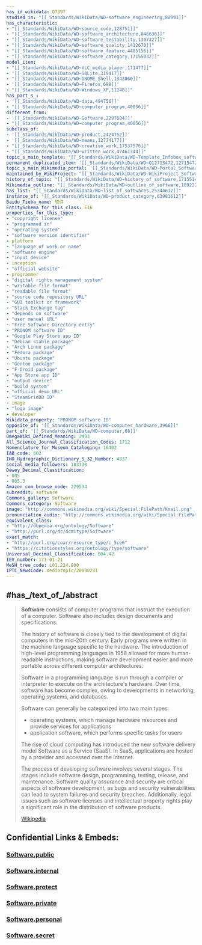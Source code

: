 ```yaml
---
has_id_wikidata: Q7397
studied_in: "[[_Standards/WikiData/WD~software_engineering,80993]]"
has_characteristic:
- "[[_Standards/WikiData/WD~source_code,128751]]"
- "[[_Standards/WikiData/WD~software_architecture,846636]]"
- "[[_Standards/WikiData/WD~software_testability,1307327]]"
- "[[_Standards/WikiData/WD~software_quality,1412670]]"
- "[[_Standards/WikiData/WD~software_feature,4485156]]"
- "[[_Standards/WikiData/WD~software_category,17155032]]"
model_item:
- "[[_Standards/WikiData/WD~VLC_media_player,171477]]"
- '[[_Standards/WikiData/WD~SQLite,319417]]'
- "[[_Standards/WikiData/WD~GNOME_Shell,1343860]]"
- '[[_Standards/WikiData/WD~Firefox,698]]'
- "[[_Standards/WikiData/WD~Windows_XP,11248]]"
has_part_s_:
- '[[_Standards/WikiData/WD~data,494756]]'
- "[[_Standards/WikiData/WD~computer_program,40056]]"
different_from:
- '[[_Standards/WikiData/WD~Software,2297604]]'
- "[[_Standards/WikiData/WD~computer_program,40056]]"
subclass_of:
- '[[_Standards/WikiData/WD~product,2424752]]'
- '[[_Standards/WikiData/WD~means,12774177]]'
- "[[_Standards/WikiData/WD~creative_work,17537576]]"
- "[[_Standards/WikiData/WD~written_work,47461344]]"
topic_s_main_template: "[[_Standards/WikiData/WD~Template_Infobox_software,5621231]]"
permanent_duplicated_item: '[[_Standards/WikiData/WD~Q12715472,12715472]]'
topic_s_main_Wikimedia_portal: '[[_Standards/WikiData/WD~Portal_Software,15021033]]'
maintained_by_WikiProject: "[[_Standards/WikiData/WD~WikiProject_Software,15659621]]"
history_of_topic: "[[_Standards/WikiData/WD~history_of_software,17155144]]"
Wikimedia_outline: "[[_Standards/WikiData/WD~outline_of_software,18922260]]"
has_list: "[[_Standards/WikiData/WD~list_of_softwares,25344612]]"
instance_of: "[[_Standards/WikiData/WD~product_category,63981612]]"
Baidu_Tieba_name: 软件
EntitySchema_for_this_class: E16
properties_for_this_type:
- "copyright license"
- "programmed in"
- "operating system"
- "software version identifier"
- platform
- "language of work or name"
- "software engine"
- "input device"
- inception
- "official website"
- programmer
- "digital rights management system"
- "writable file format"
- "readable file format"
- "source code repository URL"
- "GUI toolkit or framework"
- "Stack Exchange tag"
- "depends on software"
- "user manual URL"
- "Free Software Directory entry"
- "PRONOM software ID"
- "Google Play Store app ID"
- "Debian stable package"
- "Arch Linux package"
- "Fedora package"
- "Ubuntu package"
- "Gentoo package"
- "F-Droid package"
- "App Store app ID"
- "output device"
- "build system"
- "official demo URL"
- "SteamGridDB ID"
- image
- "logo image"
- developer
Wikidata_property: "PRONOM software ID"
opposite_of: "[[_Standards/WikiData/WD~computer_hardware,3966]]"
part_of: '[[_Standards/WikiData/WD~computer,68]]'
OmegaWiki_Defined_Meaning: 3493
All_Science_Journal_Classification_Codes: 1712
Nomenclature_for_Museum_Cataloging: 10402
IAB_code: 602
IHO_Hydrographic_Dictionary_S_32_Number: 4837
social_media_followers: 183738
Dewey_Decimal_Classification:
- 005
- 005.3
Amazon_com_browse_node: 229534
subreddit: software
Commons_gallery: Software
Commons_category: Software
image: "http://commons.wikimedia.org/wiki/Special:FilePath/Kmail.png"
pronunciation_audio: "http://commons.wikimedia.org/wiki/Special:FilePath/LL-Q150%20%28fra%29-Visiteuse%20JEP%20%28Madehub%29-logiciel%20libre.wav"
equivalent_class:
- "http://dbpedia.org/ontology/Software"
- "http://purl.org/dc/dcmitype/Software"
exact_match:
- "http://purl.org/coar/resource_type/c_5ce6"
- "https://citationstyles.org/ontology/type/software"
Universal_Decimal_Classification: 004.42
IEV_number: 171-01-21
MeSH_tree_code: L01.224.900
IPTC_NewsCode: mediatopic/20000231
---
```


## #has_/text_of_/abstract 

> **Software** consists of computer programs that instruct the execution of a computer. 
> Software also includes design documents and specifications.
>
> The history of software is closely tied to the development of digital computers in the mid-20th century. 
> Early programs were written in the machine language specific to the hardware. 
> The introduction of high-level programming languages in 1958 
> allowed for more human-readable instructions, 
> making software development easier and more portable across different computer architectures. 
> 
> Software in a programming language is run through a compiler or interpreter 
> to execute on the architecture's hardware. 
> Over time, software has become complex, 
> owing to developments in networking, operating systems, and databases.
>
> Software can generally be categorized into two main types:
> - operating systems, which manage hardware resources and provide services for applications 
> - application software, which performs specific tasks for users
>
> The rise of cloud computing has introduced the new software delivery model Software as a Service (SaaS). In SaaS, applications are hosted by a provider and accessed over the Internet.
>
> The process of developing software involves several stages. The stages include software design, programming, testing, release, and maintenance. 
> Software quality assurance and security are critical aspects of software development, 
> as bugs and security vulnerabilities can lead to system failures and security breaches. 
> Additionally, legal issues such as software licenses and intellectual property rights 
> play a significant role in the distribution of software products.
>
> [Wikipedia](https://en.wikipedia.org/wiki/Software) 





## Confidential Links & Embeds: 

### [Software.public](/_public\Technology\IT/Software.public.md) 

### [Software.internal](/_internal\Technology\IT/Software.internal.md) 

### [Software.protect](/_protect\Technology\IT/Software.protect.md) 

### [Software.private](/_private\Technology\IT/Software.private.md) 

### [Software.personal](/_personal\Technology\IT/Software.personal.md) 

### [Software.secret](/_secret\Technology\IT/Software.secret.md)


